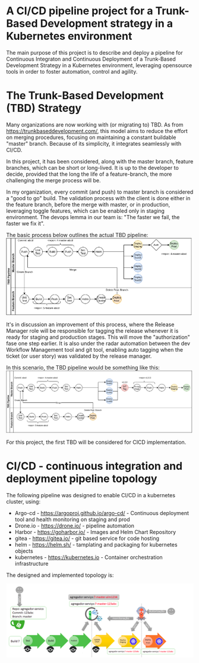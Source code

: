 # A CI/CD pipeline project for a Trunk-Based Development strategy in a Kubernetes environment

   The main purpose of this project is to describe and deploy a pipeline for Continuous Integraton and Continuous Deployment of a Trunk-Based Development Strategy in a Kubernetes environment, leveraging opensource tools in order to foster automation, control and agility.

# The Trunk-Based Development (TBD) Strategy
  Many organizations are now working with (or migrating to) TBD. As from https://trunkbaseddevelopment.com/, this model aims to reduce the effort on merging procedures, focusing on maintaining a constant buildable "master" branch. Because of its simplicity, it integrates seamlessly with CI/CD.

  In this project, it has been considered, along with the master branch, feature branches, which can be short or long-lived. It is up to the developer to decide, provided that the long the life of a feature-branch, the more challenging the merge process will be.

  In my organization, every commit (and push) to master branch is considered a "good to go" build. The validation process with the client is done either in the feature branch, before the merge with master, or in production, leveraging toggle features, which can be enabled only in staging environment. The devops lemma in our team is: "The faster we fail, the faster we fix it".

  The basic process below outlines the actual TBD pipeline:
  ![Alt text](https://github.com/alexismaior/cicd/blob/master/tbd-process-v1.png?raw=true "TBD")

  It's in discussion an improvement of this process, where the Release Manager role will be responsible for tagging the release whenever it is ready for staging and production stages. This will move the "authorization" fase one step earlier. It is also under the radar automation between the dev Workflow Management tool and git tool, enabling auto tagging when the ticket (or user story) was validated by the release manager.

  In this scenario, the TBD pipeline would be something like this:
  ![Alt text](https://github.com/alexismaior/cicd/blob/master/tbd-process-v2.png?raw=true "TBD new")

  For this project, the first TBD will be considered for CICD implementation. 

# CI/CD - continuous integration and deployment pipeline topology

The following pipeline was designed to enable CI/CD in a kubernetes cluster, using:

- Argo-cd - https://argoproj.github.io/argo-cd/ - Continuous deployment tool and health monitoring on staging and prod
- Drone.io - https://drone.io/ - pipeline automation
- Harbor - https://goharbor.io/ - Images and Helm Chart Repository
- gitea - https://gitea.io/ - git based service for code hosting
- helm - https://helm.sh/ - tamplating and packaging for kubernetes objects
- kubernetes - https://kubernetes.io - Container orchestration infrastructure

The designed and implemented topology is:

![Alt text](https://github.com/alexismaior/cicd/blob/master/pipeline.png?raw=true "Title")

